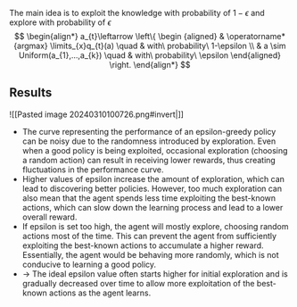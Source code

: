 The main idea is to exploit the knowledge with probability of $1-\epsilon$ and explore with probability of $\epsilon$
$$
\begin{align*}
a_{t}\leftarrow 
\left\{
    \begin {aligned}
         & \operatorname*{argmax} \limits_{x}q_{t}(a)  \quad & with\ probability\ 1-\epsilon \\
         & a \sim Uniform(a_{1},...,a_{k}) \quad & with\ probability\ \epsilon                  
    \end{aligned}
\right.
\end{align*}
$$

## Results
![[Pasted image 20240310100726.png#invert|]]
- The curve representing the performance of an epsilon-greedy policy can be noisy due to the randomness introduced by exploration. Even when a good policy is being exploited, occasional exploration (choosing a random action) can result in receiving lower rewards, thus creating fluctuations in the performance curve.
- Higher values of epsilon increase the amount of exploration, which can lead to discovering better policies. However, too much exploration can also mean that the agent spends less time exploiting the best-known actions, which can slow down the learning process and lead to a lower overall reward.
- If epsilon is set too high, the agent will mostly explore, choosing random actions most of the time. This can prevent the agent from sufficiently exploiting the best-known actions to accumulate a higher reward. Essentially, the agent would be behaving more randomly, which is not conducive to learning a good policy.
- -> The ideal epsilon value often starts higher for initial exploration and is gradually decreased over time to allow more exploitation of the best-known actions as the agent learns.